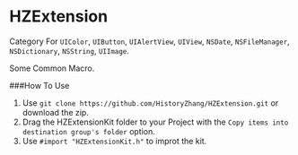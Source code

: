 HZExtension
===========

Category For `UIColor`, `UIButton`, `UIAlertView`, `UIView`, `NSDate`, `NSFileManager`, `NSDictionary`, `NSString`, `UIImage`.

Some Common Macro.

###How To Use
1. Use `git clone https://github.com/HistoryZhang/HZExtension.git` or download the zip.
2. Drag the HZExtensionKit folder to your Project with the `Copy items into destination group's folder` option.
3. Use `#import "HZExtensionKit.h"` to improt the kit.
